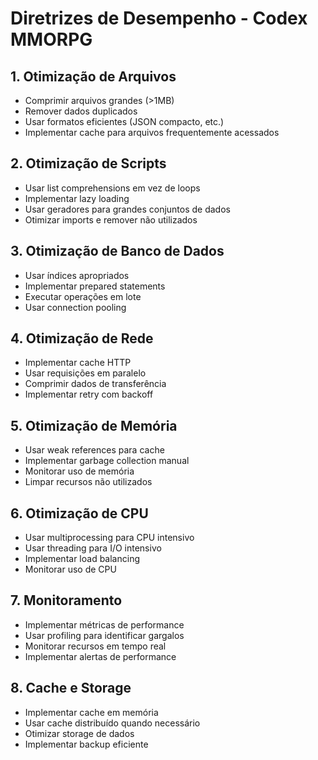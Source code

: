 # Diretrizes de Desempenho - Codex MMORPG
## 1. Otimização de Arquivos
- Comprimir arquivos grandes (>1MB)
- Remover dados duplicados
- Usar formatos eficientes (JSON compacto, etc.)
- Implementar cache para arquivos frequentemente acessados

## 2. Otimização de Scripts
- Usar list comprehensions em vez de loops
- Implementar lazy loading
- Usar geradores para grandes conjuntos de dados
- Otimizar imports e remover não utilizados

## 3. Otimização de Banco de Dados
- Usar índices apropriados
- Implementar prepared statements
- Executar operações em lote
- Usar connection pooling

## 4. Otimização de Rede
- Implementar cache HTTP
- Usar requisições em paralelo
- Comprimir dados de transferência
- Implementar retry com backoff

## 5. Otimização de Memória
- Usar weak references para cache
- Implementar garbage collection manual
- Monitorar uso de memória
- Limpar recursos não utilizados

## 6. Otimização de CPU
- Usar multiprocessing para CPU intensivo
- Usar threading para I/O intensivo
- Implementar load balancing
- Monitorar uso de CPU

## 7. Monitoramento
- Implementar métricas de performance
- Usar profiling para identificar gargalos
- Monitorar recursos em tempo real
- Implementar alertas de performance

## 8. Cache e Storage
- Implementar cache em memória
- Usar cache distribuído quando necessário
- Otimizar storage de dados
- Implementar backup eficiente
